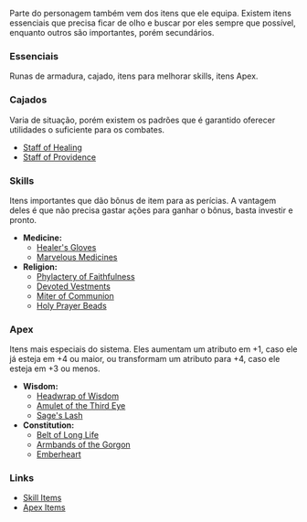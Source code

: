 Parte do personagem também vem dos itens que ele equipa. Existem itens essenciais que precisa ficar de olho e buscar por eles sempre que possível, enquanto outros são importantes, porém secundários.

### Essenciais
Runas de armadura, cajado, itens para melhorar skills, itens Apex.

### Cajados
Varia de situação, porém existem os padrões que é garantido oferecer utilidades o suficiente para os combates.

- [Staff of Healing](https://2e.aonprd.com/Equipment.aspx?ID=3042&NoRedirect=1)
- [Staff of Providence](https://2e.aonprd.com/Equipment.aspx?ID=3422&Redirected=1)

### Skills
Itens importantes que dão bônus de item para as perícias. A vantagem deles é que não precisa gastar ações para ganhar o bônus, basta investir e pronto.

- **Medicine:**
	- [Healer's Gloves](https://2e.aonprd.com/Equipment.aspx?ID=3087)
	- [Marvelous Medicines](https://2e.aonprd.com/Equipment.aspx?ID=3027)
- **Religion:**
	- [Phylactery of Faithfulness](https://2e.aonprd.com/Equipment.aspx?ID=452)
	- [Devoted Vestments](https://2e.aonprd.com/Equipment.aspx?ID=3077)
	- [Miter of Communion](https://2e.aonprd.com/Equipment.aspx?ID=570)
	- [Holy Prayer Beads](https://2e.aonprd.com/Equipment.aspx?ID=256)

### Apex
Itens mais especiais do sistema. Eles aumentam um atributo em +1, caso ele já esteja em +4 ou maior, ou transformam um atributo para +4, caso ele esteja em +3 ou menos.

- **Wisdom:**
	- [Headwrap of Wisdom](https://2e.aonprd.com/Equipment.aspx?ID=3011)
	- [Amulet of the Third Eye](https://2e.aonprd.com/Equipment.aspx?ID=2132)
	- [Sage's Lash](https://2e.aonprd.com/Equipment.aspx?ID=1072)
- **Constitution:**
	- [Belt of Long Life](https://2e.aonprd.com/Equipment.aspx?ID=3007)
	- [Armbands of the Gorgon](https://2e.aonprd.com/Equipment.aspx?ID=2133)
	- [Emberheart](https://2e.aonprd.com/Equipment.aspx?ID=1054)

### Links
- [Skill Items](https://www.reddit.com/r/Pathfinder2e/comments/ms44xj/list_of_items_by_bonus_to_skill/)
- [Apex Items](https://2e.aonprd.com/Equipment.aspx?Category=42)